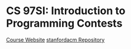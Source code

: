 # CS 97SI: Introduction to Programming Contests

[Course Website](http://web.stanford.edu/class/cs97si/)
[stanfordacm Repository](https://github.com/jaehyunp/stanfordacm)
